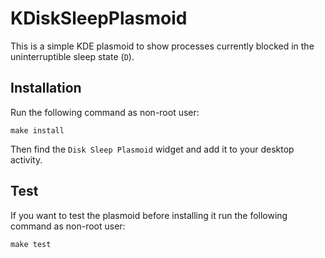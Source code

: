 KDiskSleepPlasmoid
==================

This is a simple KDE plasmoid to show processes currently blocked in the uninterruptible sleep state (`D`).

Installation
------------

Run the following command as non-root user:
```shell
make install
```

Then find the `Disk Sleep Plasmoid` widget and add it to your desktop activity.

Test
----

If you want to test the plasmoid before installing it run the following command as non-root user:
```shell
make test
```
